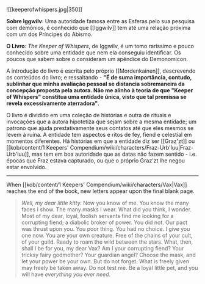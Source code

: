 ![[keeperofwhispers.jpg|350]]

**Sobre Iggwilv**: Uma autoridade famosa entre as Esferas pelo sua pesquisa com demônios, é conhecido que [[Iggwilv]] tem até uma relação próxima com um dos Príncipes do Abismo. 

**O Livro**: *The Keeper of Whispers*, de Iggwilv, é um tomo raríssimo e pouco conhecido sobre uma entidade que nem ela conseguiu identificar. Os poucos que sabem sobre o consideram um apêndice do Demonomicon. 

A introdução do livro é escrita pelo próprio [[Mordenkainen]], descrevendo os conteúdos do livro; e ressaltando - **"É de suma importância, contudo, sublinhar que minha avaliação pessoal se distancia sobremaneira da concepção proposta pela autora. Não me alinho à teoria de que "Keeper of Whispers" constitua uma entidade única, visto que tal premissa se revela excessivamente aterradora"**.

O livro é dividido em uma coleção de histórias e outra de rituais e invocações que a autora hipotetiza que sejam sobre a mesma entidade; um patrono que ajuda prestativamente seus contatos até que eles mesmos se levem à ruína. A entidade tem aspectos e ritos de fey, fiend e celestial em momentos diferentes. Há histórias em que a entidade diz ser [[Graz'zt]] ou [[kob/content/1 Keepers' Compendium/wiki/characters/Fraz-Urb'luu|Fraz-Urb'luu]], mas tem em boa autoridade que as datas não fazem sentido - i.e. épocas que Fraz estava capturado, ou que o próprio Graz'zt lhe negou estar envolvido. 

----
When [[kob/content/1 Keepers' Compendium/wiki/characters/Vax|Vax]] reaches the end of the book, new letters appear upon the final blank page. 

> *Well, my dear little kitty.*
> Now you know of me. You know the many faces I show. The many masks I wear. What did you think, I wonder.
> Most of my dear, loyal, foolish servants find me looking for a corrupting fiend; a diabolic broker of power. 
> You did not.
> Our pact was thrust upon you. You poor thing. You had no choice. 
> I give you one now.
> You are your own creature. Free of the chains of your cult, of your guild. Ready to roam the wild between the stars.
> What, then, shall I be for you, my dear Vax?
> Am I your corrupting fiend? Your tricksy fairy godmother? Your guardian angel? Choose the mask, and let your power be your own. 
> But do not forget. What is freely given may freely be taken away. Do not test me. Be a loyal little pet, and you will have *everything you ever need.*

